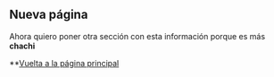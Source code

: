 ## Nueva página 

Ahora quiero poner otra sección con esta información porque es más **chachi**

**[Vuelta a la página principal](README.md)